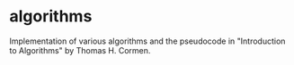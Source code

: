 algorithms
==========

Implementation of various algorithms and the pseudocode in "Introduction to Algorithms" by Thomas H. Cormen.

